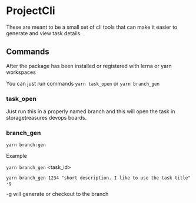 # ProjectCli

These are meant to be a small set of cli tools that can make it easier to generate and view task details.

## Commands

After the package has been installed or registered with lerna or yarn workspaces

You can just run commands `yarn task_open` or `yarn branch_gen`

### task_open

Just run this in a properly named branch and this will open the task in storagetreasures devops boards.

### branch_gen

`yarn branch:gen `

Example

`yarn branch_gen` <task_id> <description> <switches>

`yarn branch_gen 1234 "short description. I like to use the task title" -g`

-g will generate or checkout to the branch
